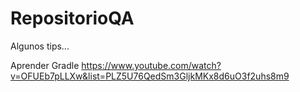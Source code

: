 # RepositorioQA

Algunos tips...

Aprender Gradle
https://www.youtube.com/watch?v=OFUEb7pLLXw&list=PLZ5U76QedSm3GljkMKx8d6uO3f2uhs8m9
